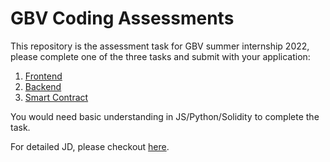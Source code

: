 # GBV Coding Assessments

This repository is the assessment task for GBV summer internship 2022, please complete one of the three tasks and submit with your application:

1. [Frontend](1-Frontend/README.md)
2. [Backend](2-Backend/README.md)
3. [Smart Contract](3-Smart-Contract/README.md)

You would need basic understanding in JS/Python/Solidity to complete the task.  

For detailed JD, please checkout [here](https://docs.google.com/document/d/1T2hVYUZ4VyxsQM01yO4qROAdlTuGSZ35HzSmK9Zj3N8/edit?usp=sharing).